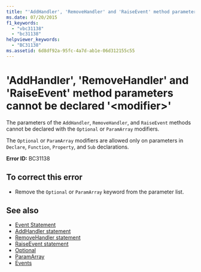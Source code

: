```yaml
---
title: "'AddHandler', 'RemoveHandler' and 'RaiseEvent' method parameters cannot be declared '<modifier>'"
ms.date: 07/20/2015
f1_keywords: 
  - "vbc31138"
  - "bc31138"
helpviewer_keywords: 
  - "BC31138"
ms.assetid: 6d8df92a-95fc-4a7d-ab1e-06d312155c55
---
```

# 'AddHandler', 'RemoveHandler' and 'RaiseEvent' method parameters cannot be declared '\<modifier>'
The parameters of the `AddHandler`, `RemoveHandler`, and `RaiseEvent` methods cannot be declared with the `Optional` or `ParamArray` modifiers.  
  
 The `Optional` or `ParamArray` modifiers are allowed only on parameters in `Declare`, `Function`, `Property`, and `Sub` declarations.  
  
 **Error ID:** BC31138  
  
## To correct this error  
  
- Remove the `Optional` or `ParamArray` keyword from the parameter list.  
  
## See also

- [Event Statement](../../visual-basic/language-reference/statements/event-statement.md)
- [AddHandler statement](../language-reference/statements/addhandler-statement.md)
- [RemoveHandler statement](../language-reference/statements/removehandler-statement.md)
- [RaiseEvent statement](../language-reference/statements/raiseevent-statement.md)
- [Optional](../../visual-basic/language-reference/modifiers/optional.md)
- [ParamArray](../../visual-basic/language-reference/modifiers/paramarray.md)
- [Events](../../visual-basic/programming-guide/language-features/events/index.md)

